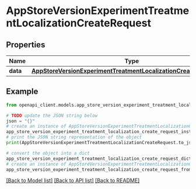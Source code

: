 # AppStoreVersionExperimentTreatmentLocalizationCreateRequest


## Properties

Name | Type | Description | Notes
------------ | ------------- | ------------- | -------------
**data** | [**AppStoreVersionExperimentTreatmentLocalizationCreateRequestData**](AppStoreVersionExperimentTreatmentLocalizationCreateRequestData.md) |  | 

## Example

```python
from openapi_client.models.app_store_version_experiment_treatment_localization_create_request import AppStoreVersionExperimentTreatmentLocalizationCreateRequest

# TODO update the JSON string below
json = "{}"
# create an instance of AppStoreVersionExperimentTreatmentLocalizationCreateRequest from a JSON string
app_store_version_experiment_treatment_localization_create_request_instance = AppStoreVersionExperimentTreatmentLocalizationCreateRequest.from_json(json)
# print the JSON string representation of the object
print(AppStoreVersionExperimentTreatmentLocalizationCreateRequest.to_json())

# convert the object into a dict
app_store_version_experiment_treatment_localization_create_request_dict = app_store_version_experiment_treatment_localization_create_request_instance.to_dict()
# create an instance of AppStoreVersionExperimentTreatmentLocalizationCreateRequest from a dict
app_store_version_experiment_treatment_localization_create_request_from_dict = AppStoreVersionExperimentTreatmentLocalizationCreateRequest.from_dict(app_store_version_experiment_treatment_localization_create_request_dict)
```
[[Back to Model list]](../README.md#documentation-for-models) [[Back to API list]](../README.md#documentation-for-api-endpoints) [[Back to README]](../README.md)


